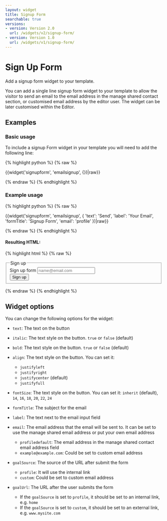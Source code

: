 ```yaml
---
layout: widget
title: Signup Form
searchable: true
versions:
- version: Version 2.0
  url: /widgets/v2/signup-form/
- version: Version 1.0
  url: /widgets/v1/signup-form/
---
```


# Sign Up Form

Add a signup form widget to your template.

You can add a single line signup form widget to your template to allow the visitor to send an email to the email address in the manage shared contact section, or customised email address by the editor user. The widget can be later customised within the Editor. 

## Examples

### Basic usage

To include a signup Form widget in your template you will need to add the following line:

{% highlight python %}
{% raw %}

{{widget('signupform', 'emailsignup', {})|raw}}

{% endraw %}
{% endhighlight %}

### Example usage

{% highlight python %}
{% raw %}

{{widget('signupform', 'emailsignup', {
  'text': 'Send',
  'label': 'Your Email',
  'formTitle': 'Signup Form',
  'email': 'profile'
})|raw}}

{% endraw %}
{% endhighlight %}

#### Resulting HTML:

{% highlight html %}
{% raw %}

<div id="page-zones__template-widgets__emailsignup" data-name="signupform" class="widget  widget--template-widget">
  <div class="bk-signupform  signupform  widget__signupform">
    <form class="form  signupform__form">
      <fieldset class="fieldset  signupform__fieldset">
        <legend class="legend  signupform__legend">Sign up</legend>
        <div class="form-body  signupform__form-body">
          <div class="form-group  signupform__form-group">
            <label class="label  label--email  signupform__label" for="page-zones__main-widgets__signupformWidget__input--email">Sign up form</label>
            <input class="input  input--email  input--single-line signupform__input   js-email" id="page-zones__main-widgets__signupformWidget__input--email" name="page-zones__main-widgets__signupformWidget__input--email" placeholder="name@email.com" type="email" />
          </div>
          <div class="form-group  signupform__form-group">
            <input class="button  button--submit  signupform__input  " type="submit" value="Sign up" >
          </div>
        </div>
      </fieldset>
    </form>
  </div>
</div>

{% endraw %}
{% endhighlight %}

## Widget options

You can change the following options for the widget:

* `text`: The text on the button

* `italic`: The text style on the button. `true` or `false` (default)

* `bold`: The text style on the button. `true` or `false` (default)

* `align`: The text style on the button. You can set it:

  * `justifyleft`
  * `justifyright`
  * `justifycenter` (default)
  * `justifyfull`

* `fontSize`: The text style on the button. You can set it: `inherit` (default), `14`, `16`, `18`, `20`, `22`, `24`

* `formTitle`: The subject for the email

* `label`: The text next to the email input field

* `email`: The email address that the email will be sent to. It can be set to use the manage shared email address or put your own email address

  * `profiledefault`: The email address in the manage shared contact email address field
  * `example@example.com`: Could be set to custom email address

* `goalSource`: The source of the URL after submit the form

  * `profile`: It will use the internal link
  * `custom`: Could be set to custom email address

* `goalUrl`: The URL after the user submits the form

  * If the `goalSource` is set to `profile`, it should be set to an internal link, e.g. `home`
  * If the `goalSource` is set to `custom`, it should be set to an external link, e.g. `www.mysite.com`
